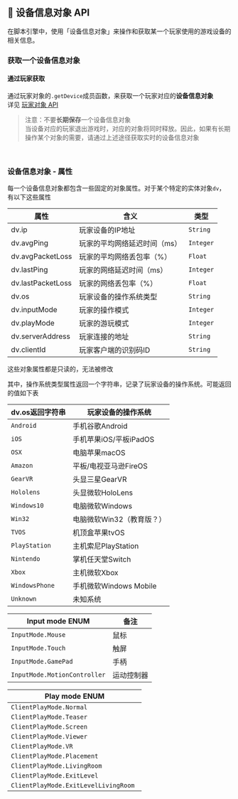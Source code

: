 ##  📱 设备信息对象 API

在脚本引擎中，使用「设备信息对象」来操作和获取某一个玩家使用的游戏设备的相关信息。

### 获取一个设备信息对象

#### 通过玩家获取

通过玩家对象的`.getDevice`成员函数，来获取一个玩家对应的**设备信息对象**    
详见 [玩家对象 API](LLSEPluginDevelopment/GameAPI/Player.md)      

>  注意：不要**长期保存**一个设备信息对象  
> 当设备对应的玩家退出游戏时，对应的对象将同时释放。因此，如果有长期操作某个对象的需要，请通过上述途径获取实时的设备信息对象

<br>


### 设备信息对象 - 属性

每一个设备信息对象都包含一些固定的对象属性。对于某个特定的实体对象`dv`，有以下这些属性

| 属性              | 含义                         | 类型      |
| ----------------- | ---------------------------- | --------- |
| dv.ip             | 玩家设备的IP地址             | `String`  |
| dv.avgPing        | 玩家的平均网络延迟时间（ms） | `Integer` |
| dv.avgPacketLoss  | 玩家的平均网络丢包率（%）    | `Float`   |
| dv.lastPing       | 玩家的网络延迟时间（ms）     | `Integer` |
| dv.lastPacketLoss | 玩家的网络丢包率（%）        | `Float`   |
| dv.os             | 玩家设备的操作系统类型       | `String`  |
| dv.inputMode      | 玩家的操作模式               | `Integer` |
| dv.playMode       | 玩家的游玩模式               | `Integer` |
| dv.serverAddress  | 玩家连接的地址               | `String`  |
| dv.clientId       | 玩家客户端的识别码ID         | `String`  |

这些对象属性都是只读的，无法被修改 

其中，操作系统类型属性返回一个字符串，记录了玩家设备的操作系统。可能返回的值如下表

| dv.os返回字符串 | 玩家设备的操作系统        |
| --------------- | ------------------------- |
| `Android`       | 手机谷歌Android           |
| `iOS`           | 手机苹果iOS/平板iPadOS    |
| `OSX`           | 电脑苹果macOS             |
| `Amazon`        | 平板/电视亚马逊FireOS     |
| `GearVR`        | 头显三星GearVR            |
| `Hololens`      | 头显微软HoloLens          |
| `Windows10`     | 电脑微软Windows           |
| `Win32`         | 电脑微软Win32（教育版？） |
| `TVOS`          | 机顶盒苹果tvOS            |
| `PlayStation`   | 主机索尼PlayStation       |
| `Nintendo`      | 掌机任天堂Switch          |
| `Xbox`          | 主机微软Xbox              |
| `WindowsPhone`  | 手机微软Windows Mobile    |
| `Unknown`       | 未知系统                  |

| Input mode ENUM              | 备注       |
| ---------------------------- | ---------- |
| `InputMode.Mouse`            | 鼠标       |
| `InputMode.Touch`            | 触屏       |
| `InputMode.GamePad`          | 手柄       |
| `InputMode.MotionController` | 运动控制器 |

| Play mode ENUM                        |
| ------------------------------------- |
| `ClientPlayMode.Normal`               |
| `ClientPlayMode.Teaser`               |
| `ClientPlayMode.Screen`               |
| `ClientPlayMode.Viewer`               |
| `ClientPlayMode.VR`                   |
| `ClientPlayMode.Placement`            |
| `ClientPlayMode.LivingRoom`           |
| `ClientPlayMode.ExitLevel`            |
| `ClientPlayMode.ExitLevelLivingRoom ` |
